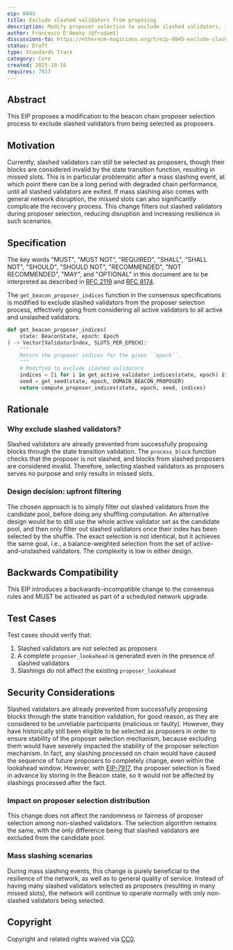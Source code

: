 ```yaml
---
eip: 8045
title: Exclude slashed validators from proposing
description: Modify proposer selection to exclude slashed validators, improving network resilience and performance after mass slashings
author: Francesco D'Amato (@fradamt)
discussions-to: https://ethereum-magicians.org/t/eip-8045-exclude-slashed-validators-from-proposing/25850
status: Draft
type: Standards Track
category: Core
created: 2025-10-16
requires: 7917
---
```


## Abstract

This EIP proposes a modification to the beacon chain proposer selection process to exclude slashed validators from being selected as proposers. 

## Motivation

Currently, slashed validators can still be selected as proposers, though their blocks are considered invalid by the state transition function, resulting in missed slots. This is in particular problematic after a mass slashing event, at which point there can be a long period with degraded chain performance, until all slashed validators are exited. If mass slashing also comes with general network disruption, the missed slots can also significantly complicate the recovery process. This change filters out slashed validators during proposer selection, reducing disruption and increasing resilience in such scenarios.

## Specification

The key words "MUST", "MUST NOT", "REQUIRED", "SHALL", "SHALL NOT", "SHOULD", "SHOULD NOT", "RECOMMENDED", "NOT RECOMMENDED", "MAY", and "OPTIONAL" in this document are to be interpreted as described in [RFC 2119](https://www.rfc-editor.org/rfc/rfc2119) and [RFC 8174](https://www.rfc-editor.org/rfc/rfc8174).

The `get_beacon_proposer_indices` function in the consensus specifications is modified to exclude slashed validators from the proposer selection process, effectively going from considering all
active validators to all active and unslashed validators. 

```python
def get_beacon_proposer_indices(
    state: BeaconState, epoch: Epoch
) -> Vector[ValidatorIndex, SLOTS_PER_EPOCH]:
    """
    Return the proposer indices for the given ``epoch``.
    """
    # Modified to exclude slashed validators
    indices = [i for i in get_active_validator_indices(state, epoch) if not state.validators[i].slashed]
    seed = get_seed(state, epoch, DOMAIN_BEACON_PROPOSER)
    return compute_proposer_indices(state, epoch, seed, indices)
```

## Rationale

### Why exclude slashed validators?

Slashed validators are already prevented from successfully proposing blocks through the state transition validation. The `process_block` function checks that the proposer is not slashed, and blocks from slashed proposers are considered invalid. Therefore, selecting slashed validators as proposers serves no purpose and only results in missed slots.

### Design decision: upfront filtering

The chosen approach is to simply filter out slashed validators from the candidate pool, before doing any shuffling computation. An alternative design would be to still use the whole active validator set as the candidate pool, and then only filter out slashed validators once their index has been selected by the shuffle. The exact selection is not identical, but it achieves the same goal, i.e., a balance-weighted selection from the set of active-and-unslashed validators. The complexity is low in either design.

## Backwards Compatibility

This EIP introduces a backwards-incompatible change to the consensus rules and MUST be activated as part of a scheduled network upgrade.

## Test Cases

Test cases should verify that:

1. Slashed validators are not selected as proposers
2. A complete `proposer_lookahead` is generated even in the presence of slashed validators
3. Slashings do not affect the existing `proposer_lookahead`

## Security Considerations

Slashed validators are already prevented from successfully proposing blocks through the state transition validation, for good reason, as they are considered to be unreliable participants (malicious or faulty). However, they have historically still been eligible to be selected as proposers in order to ensure stability of the proposer selection mechanism, because excluding them would have severely impacted the stability of the proposer selection mechanism. In fact, any slashing processed on chain would have caused the sequence of future proposers to completely change, even within the lookahead window. However, with [EIP-7917](./eip-7917.md), the proposer selection is fixed in advance by storing in the Beacon state, so it would not be affected by slashings processed after the fact.

### Impact on proposer selection distribution

This change does not affect the randomness or fairness of proposer selection among non-slashed validators. The selection algorithm remains the same, with the only difference being that slashed validators are excluded from the candidate pool.

### Mass slashing scenarios

During mass slashing events, this change is purely beneficial to the resilience of the network, as well as to general quality of service. Instead of having many slashed validators selected as proposers (resulting in many missed slots), the network will continue to operate normally with only non-slashed validators being selected.

## Copyright

Copyright and related rights waived via [CC0](../LICENSE.md).
